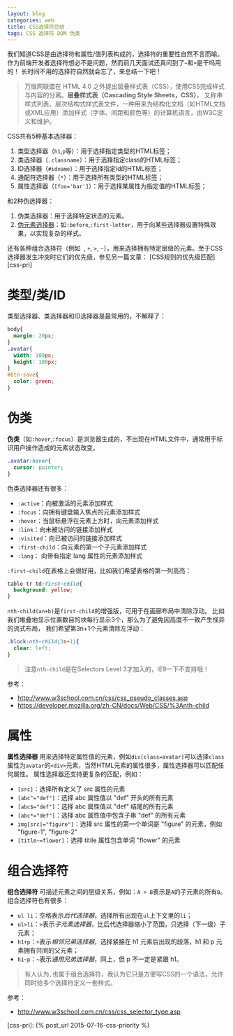 ```yaml
---
layout: blog
categories: web
title: CSS选择符总结
tags: CSS 选择符 DOM 伪类
---
```


我们知道CSS是由选择符和属性/值列表构成的，选择符的重要性自然不言而喻。
作为前端开发者选择符想必不是问题，然而前几天面试还真问到了`~`和`+`是干吗用的！
长时间不用的选择符自然就会忘了，来总结一下吧！

> 万维网联盟在 HTML 4.0 之外提出层叠样式表（CSS），使用CSS完成样式与内容的分离。**层叠样式表（Cascading Style Sheets，CSS）**，
> 又称串样式列表、层次结构式样式表文件，一种用来为结构化文档（如HTML文档或XML应用）添加样式（字体、间距和颜色等）的计算机语言，由W3C定义和维护。

CSS共有5种基本选择器：

1. 类型选择器（`h1`,`p`等）：用于选择指定类型的HTML标签；
2. 类选择器（`.classname`）：用于选择指定class的HTML标签；
3. ID选择器（`#idname`）：用于选择指定id的HTML标签；
4. 通配符选择器（`*`）：用于选择所有类型的HTML标签；
5. 属性选择器（`[foo='bar']`）：用于选择某属性为指定值的HTML标签；

和2种伪选择器：

1. 伪类选择器：用于选择特定状态的元素。
2. [伪元素选择器][pseudo-ele]：如`:before`,`:first-letter`，用于向某些选择器设置特殊效果，以实现复杂的样式。

还有各种组合选择符（例如` `, `+`, `>`, `~`），用来选择拥有特定层级的元素。至于CSS选择器发生冲突时它们的优先级，参见另一篇文章：
[CSS规则的优先级匹配][css-pri]

<!--more-->

# 类型/类/ID

类型选择器、类选择器和ID选择器是最常用的，不解释了：

```css
body{
  margin: 20px;
}
.avatar{
  width: 100px;
  height: 100px;
}
#btn-save{
  color: green;
}
```

# 伪类

**伪类**（如`:hover`,`:focus`）是浏览器生成的，不出现在HTML文件中，通常用于标识用户操作造成的元素状态改变。

```css
.avatar:hover{
  cursor: pointer;
}
```

伪类选择器还有很多：

* `:active`：向被激活的元素添加样式 
* `:focus`：向拥有键盘输入焦点的元素添加样式 
* `:hover`：当鼠标悬浮在元素上方时，向元素添加样式 
* `:link`：向未被访问的链接添加样式 
* `:visited`：向已被访问的链接添加样式 
* `:first-child`：向元素的第一个子元素添加样式
* `:lang`：  向带有指定 lang 属性的元素添加样式

`:first-child`在表格上会很好用，比如我们希望表格的第一列高亮：

```css
table tr td:first-child{
  background: yellow;
}
```

`nth-child(an+b)`是`first-child`的增强版，可用于在画廊布局中清除浮动。
比如我们堆叠地显示位置数目的块每行显示3个，那么为了避免因高度不一致产生怪异的流式布局，
我们希望第3n+1个元素清除左浮动：

```css
.block:nth-child(3n+1){
  clear: left;
}
```

> 注意`nth-child`是在Selectors Level 3才加入的，IE9一下不支持哦！

参考：

* http://www.w3school.com.cn/css/css_pseudo_classes.asp
* https://developer.mozilla.org/zh-CN/docs/Web/CSS/%3Anth-child

# 属性

**属性选择器** 用来选择特定属性值的元素，例如`div[class=avatar]`可以选择`class`属性为`avatar`的`<div>`元素，当然HTML元素的属性很多，属性选择器可以匹配任何属性。
属性选择器还支持更复杂的匹配，例如：

* `[src]`：选择所有定义了 src 属性的元素
* `[abc^="def"]`：选择 abc 属性值以 "def" 开头的所有元素
* `[abc$="def"]`：选择 abc 属性值以 "def" 结尾的所有元素
* `[abc*="def"]`：选择 abc 属性值中包含子串 "def" 的所有元素
* `img[src|="figure"]`：选择 src 属性的第一个单词是 "figure" 的元素，例如 "figure-1", "figure-2"
* `[title~=flower]`：选择 titile 属性包含单词 "flower" 的元素

# 组合选择符

**组合选择符** 可描述元素之间的层级关系，例如：`A > B`表示是`A`的子元素的所有`B`。组合选择符也有很多：

* `ul li`：空格表示*后代选择器*，选择所有出现在`ul`上下文里的`li`；
* `ul>li`：`>`表示*子元素选择器*，比后代选择器缩小了范围，只选择（下一级）子元素；
* `h1+p`：`+`表示*相邻兄弟选择器*，选择紧接在 h1 元素后出现的段落，h1 和 p 元素拥有共同的父元素；
* `h1~p`：`~`表示*通用兄弟选择器*，同上，但 p 不一定是紧跟 h1。

> 有人认为`,`也属于组合选择符，我认为它只是方便写CSS的一个语法，允许同时给多个选择符定义一套样式。

参考：

* http://www.w3school.com.cn/css/css_selector_type.asp

[pseudo-ele]: http://www.w3school.com.cn/css/css_pseudo_elements.asp
[css-pri]: {% post_url 2015-07-16-css-priority %}

